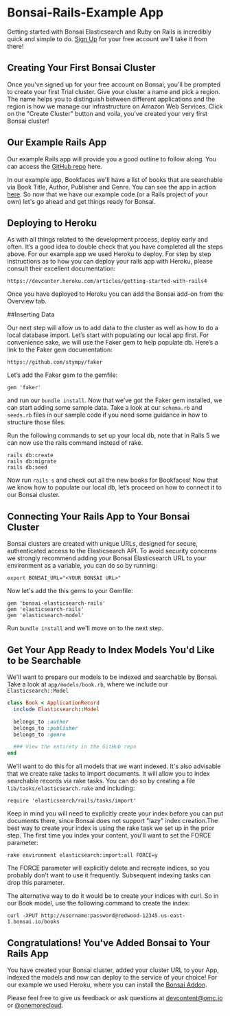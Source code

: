 # Bonsai-Rails-Example App

Getting started with Bonsai Elasticsearch and Ruby on Rails is incredibly quick and simple to do. [Sign Up](https://bonsai.io/signup) for your free account we'll take it from there!  


## Creating Your First Bonsai Cluster

Once you've signed up for your free account on Bonsai, you'll be prompted to create your first Trial cluster.
Give your cluster a name and pick a region. The name helps you to distinguish between different applications
and the region is how we manage our infrastructure on Amazon Web Services. Click on the "Create Cluster" button
and voila, you've created your very first Bonsai cluster!


## Our Example Rails App

Our example Rails app will provide you a good outline to follow along.
You can access the [GitHub repo](https://github.com/carenvaleria/bonsai-rails-example) here.

In our example app, Bookfaces we'll have a list of books that are searchable via Book Title, Author, Publisher and Genre.
You can see the app in action [here](https://agile-anchorage-88938.herokuapp.com/).
So now that we have our example code (or a Rails project of your own) let's go ahead and get things ready for Bonsai.

## Deploying to Heroku

As with all things related to the development process, deploy early and often. It’s a good idea to double check that you have completed all the steps above. For our example app we used Heroku to deploy. For step by step instructions as to how you can deploy your rails app with Heroku, please consult their excellent documentation:

```
https://devcenter.heroku.com/articles/getting-started-with-rails4
```

Once you have deployed to Heroku you can add the Bonsai add-on from the Overview tab.


##Inserting Data

Our next step will allow us to add data to the cluster as well as how to do a local database import. Let’s start with populating our local app first. For convenience sake, we will use the Faker gem to help populate db. Here’s  a link to the Faker gem documentation:

```
https://github.com/stympy/faker
```

Let’s add the Faker gem to the gemfile:

```
gem 'faker'
```

and run our ```bundle install```. Now that we’ve got the Faker gem installed, we can start adding some sample data. Take a look at our ```schema.rb``` and ```seeds.rb``` files in our sample code if you need some guidance in how to structure those files.

Run the following commands to set up your local db, note that in Rails 5 we can now use the rails command instead of rake.

```
rails db:create
rails db:migrate
rails db:seed
```
Now run ```rails s```   and check out all the new books for Bookfaces! Now that we know how to populate our local db, let’s proceed on how to connect it to our Bonsai cluster. 

## Connecting Your Rails App to Your Bonsai Cluster

Bonsai clusters are created with unique URLs, designed for secure, authenticated access to the Elasticsearch API.
To avoid security concerns we strongly recommend adding your Bonsai Elasticsearch URL to your environment as a
variable, you can do so by running:

```
export BONSAI_URL="<YOUR BONSAI URL>"
```

Now let's add the this gems to your Gemfile:

```
gem 'bonsai-elasticsearch-rails'
gem 'elasticsearch-rails'
gem 'elasticsearch-model'
```

Run ```bundle install``` and we'll move on to the next step.


## Get Your App Ready to Index Models You'd Like to be Searchable

We'll want to prepare our models to be indexed and searchable by Bonsai.
Take a look at ```app/models/book.rb```, where we include our ```Elasticsearch::Model```

```Ruby
class Book < ApplicationRecord
  include Elasticsearch::Model

  belongs_to :author
  belongs_to :publisher
  belongs_to :genre

  ### View the entirety in the GitHub repo
end
```

We'll want to do this for all models that we want indexed. It's also advisable that we create rake tasks
to import documents. It will allow you to index searchable records via rake tasks. You can do so by creating a file ```lib/tasks/elasticsearch.rake``` and including:

```
require 'elasticsearch/rails/tasks/import'
```

Keep in mind you will need to explicitly create your index before you can put documents there, since Bonsai does not support "lazy" index creation.The best way to create your index is using the rake task we set up in the prior step. The first time you index your content, you'll want to set the FORCE parameter:

```
rake environment elasticsearch:import:all FORCE=y
```

The FORCE parameter will explicitly delete and recreate indices, so you probably don't want to use it frequently. Subsequent indexing tasks can drop this parameter.

The alternative way to do it would be to create your indices with curl. So in our Book model, use the following command to create the index:

```
curl -XPUT http://username:password@redwood-12345.us-east-1.bonsai.io/books
```

## Congratulations! You've Added Bonsai to Your Rails App

You have created your Bonsai cluster, added your cluster URL to your App, indexed the models and now can deploy to the service of your choice! For our example we used Heroku, where you can install the [Bonsai Addon](https://docs.bonsai.io/docs/getting-started-with-heroku).


Please feel free to give us feedback or ask questions at devcontent@omc.io or [@onemorecloud](https://twitter.com/onemorecloud).
